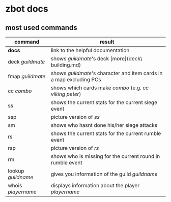 # zbot docs

## most used commands
|command|result  |
|--|--|
| **docs** | link to the helpful documentation|
|deck _guildmate_ | shows _guildmate_'s deck [more](deck\ building.md)|
|fmap _guildmate_ | shows _guildmate_'s character and item cards in a map excluding PCs|
| cc _combo_ | shows which cards make _combo_ (e.g. _cc viking peter_)|
|ss| shows the current stats for the current siege event|
|ssp| picture version of _ss_|
|sm| shows who hasnt done his/her siege attacks|
|rs| shows the current stats for the current rumble event|
|rsp| picture version of _rs_|
|rm| shows who is missing for the current round in rumble event|
|lookup _guildname_| gives you information of the guild _guildname_|
|whois _playername_ | displays information about the player _playername_|
<!--stackedit_data:
eyJoaXN0b3J5IjpbMTMwOTQxODk4NywxNDk0MjU1NjE0LC0yMD
YwMTM3NTEzXX0=
-->